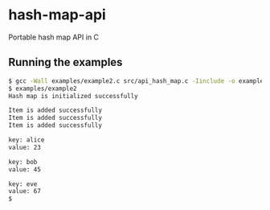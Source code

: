 # hash-map-api
Portable hash map API in C

## Running the examples

```bash
$ gcc -Wall examples/example2.c src/api_hash_map.c -Iinclude -o examples/example2
$ examples/example2
Hash map is initialized successfully

Item is added successfully
Item is added successfully
Item is added successfully

key: alice
value: 23

key: bob
value: 45

key: eve
value: 67
$ 
```
